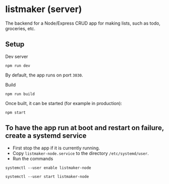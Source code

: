 # listmaker (server)
The backend for a Node/Express CRUD app for making lists, such as todo, groceries, etc.

## Setup

Dev server
```
npm run dev
```

By default, the app runs on port `3030`.

Build
```
npm run build
```

Once built, it can be started (for example in production):
```
npm start
```

## To have the app run at boot and restart on failure, create a systemd service

- First stop the app if it is currently running.
- Copy `listmaker-node.service` to the directory `/etc/systemd/user`.
- Run the commands
```
systemctl --user enable listmaker-node
```

```
systemctl --user start listmaker-node
```
